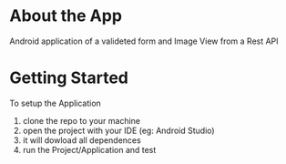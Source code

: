 # About the App
Android application of a valideted form and Image View from a Rest API 

# Getting Started

To setup the Application 

1.	clone the repo to your machine
2.	open the project with your IDE (eg: Android Studio)
3.	it will dowload all dependences
4.	run the Project/Application and test


